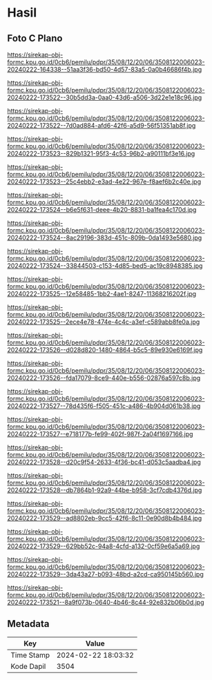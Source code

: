 # Hasil

## Foto C Plano

https://sirekap-obj-formc.kpu.go.id/0cb6/pemilu/pdpr/35/08/12/20/06/3508122006023-20240222-164338--51aa3f36-bd50-4d57-83a5-0a0b46686f4b.jpg

https://sirekap-obj-formc.kpu.go.id/0cb6/pemilu/pdpr/35/08/12/20/06/3508122006023-20240222-173522--30b5dd3a-0aa0-43d6-a506-3d22e1e18c96.jpg

https://sirekap-obj-formc.kpu.go.id/0cb6/pemilu/pdpr/35/08/12/20/06/3508122006023-20240222-173522--7d0ad884-afd6-42f6-a5d9-56f51351ab8f.jpg

https://sirekap-obj-formc.kpu.go.id/0cb6/pemilu/pdpr/35/08/12/20/06/3508122006023-20240222-173523--829b1321-95f3-4c53-96b2-a90111bf3e16.jpg

https://sirekap-obj-formc.kpu.go.id/0cb6/pemilu/pdpr/35/08/12/20/06/3508122006023-20240222-173523--25c4ebb2-e3ad-4e22-967e-f8aef6b2c40e.jpg

https://sirekap-obj-formc.kpu.go.id/0cb6/pemilu/pdpr/35/08/12/20/06/3508122006023-20240222-173524--b6e5f631-deee-4b20-8831-ba1fea4c170d.jpg

https://sirekap-obj-formc.kpu.go.id/0cb6/pemilu/pdpr/35/08/12/20/06/3508122006023-20240222-173524--8ac29196-383d-451c-809b-0da1493e5680.jpg

https://sirekap-obj-formc.kpu.go.id/0cb6/pemilu/pdpr/35/08/12/20/06/3508122006023-20240222-173524--33844503-c153-4d85-bed5-ac19c8948385.jpg

https://sirekap-obj-formc.kpu.go.id/0cb6/pemilu/pdpr/35/08/12/20/06/3508122006023-20240222-173525--12e58485-1bb2-4ae1-8247-11368216202f.jpg

https://sirekap-obj-formc.kpu.go.id/0cb6/pemilu/pdpr/35/08/12/20/06/3508122006023-20240222-173525--2ece4e78-474e-4c4c-a3ef-c589abb8fe0a.jpg

https://sirekap-obj-formc.kpu.go.id/0cb6/pemilu/pdpr/35/08/12/20/06/3508122006023-20240222-173526--d028d820-1480-4864-b5c5-89e930e6169f.jpg

https://sirekap-obj-formc.kpu.go.id/0cb6/pemilu/pdpr/35/08/12/20/06/3508122006023-20240222-173526--fda17079-8ce9-440e-b556-02876a597c8b.jpg

https://sirekap-obj-formc.kpu.go.id/0cb6/pemilu/pdpr/35/08/12/20/06/3508122006023-20240222-173527--78d435f6-f505-451c-a486-4b904d061b38.jpg

https://sirekap-obj-formc.kpu.go.id/0cb6/pemilu/pdpr/35/08/12/20/06/3508122006023-20240222-173527--e718177b-fe99-402f-987f-2a04f1697166.jpg

https://sirekap-obj-formc.kpu.go.id/0cb6/pemilu/pdpr/35/08/12/20/06/3508122006023-20240222-173528--d20c9f54-2633-4f36-bc41-d053c5aadba4.jpg

https://sirekap-obj-formc.kpu.go.id/0cb6/pemilu/pdpr/35/08/12/20/06/3508122006023-20240222-173528--db7864b1-92a9-44be-b958-3cf7cdb4376d.jpg

https://sirekap-obj-formc.kpu.go.id/0cb6/pemilu/pdpr/35/08/12/20/06/3508122006023-20240222-173529--ad8802eb-9cc5-42f6-8c11-0e90d8b4b484.jpg

https://sirekap-obj-formc.kpu.go.id/0cb6/pemilu/pdpr/35/08/12/20/06/3508122006023-20240222-173529--629bb52c-94a8-4cfd-a132-0cf59e6a5a69.jpg

https://sirekap-obj-formc.kpu.go.id/0cb6/pemilu/pdpr/35/08/12/20/06/3508122006023-20240222-173529--3da43a27-b093-48bd-a2cd-ca950145b560.jpg

https://sirekap-obj-formc.kpu.go.id/0cb6/pemilu/pdpr/35/08/12/20/06/3508122006023-20240222-173521--8a9f073b-0640-4b46-8c44-92e832b06b0d.jpg


## Metadata

| Key        | Value               |
| ---------- | ------------------- |
| Time Stamp | 2024-02-22 18:03:32 |
| Kode Dapil | 3504                |



